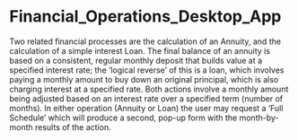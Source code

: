 # Financial_Operations_Desktop_App

Two related financial processes are the calculation of an Annuity, and the calculation of a simple interest Loan.  The final balance of an annuity is based on a consistent, regular monthly deposit that builds value at a specified interest rate; the ‘logical reverse’ of this is a loan, which involves paying a monthly amount to buy down an original principal, which is also charging interest at a specified rate.  Both actions involve a monthly amount being adjusted based on an interest rate over a specified term (number of months). In either operation (Annuity or Loan) the user may request a ‘Full Schedule’ which will produce a second, pop-up form with the month-by-month results of the action.
